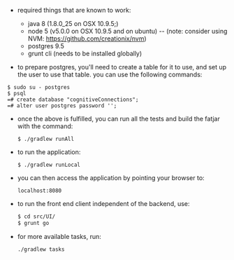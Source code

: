 - required things that are known to work:
  - java 8 (1.8.0_25 on OSX 10.9.5;)
  - node 5 (v5.0.0 on OSX 10.9.5 and on ubuntu)
-- (note: consider using NVM: https://github.com/creationix/nvm)
  - postgres 9.5
  - grunt cli (needs to be installed globally)


- to prepare postgres, you'll need to create a table for it to use, and set up the user to use that table.
you can use the following commands:
```
$ sudo su - postgres
$ psql
=# create database "cognitiveConnections";
=# alter user postgres password '';
```

- once the above is fulfilled, you can run all the tests and build the fatjar with the command:

  `$ ./gradlew runAll`

- to run the application:

  `$ ./gradlew runLocal`

- you can then access the application by pointing your browser to:

  `localhost:8080`

- to run the front end client independent of the backend, use:

  ```bash
  $ cd src/UI/
  $ grunt go
  ```

- for more available tasks, run:

  `./gradlew tasks`
